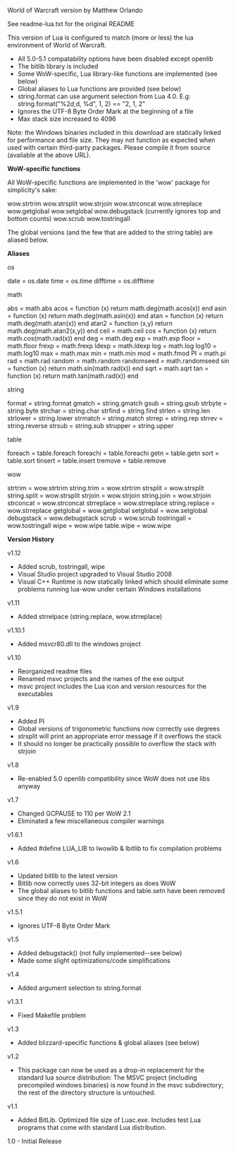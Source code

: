 World of Warcraft version by Matthew Orlando

See readme-lua.txt for the original README

This version of Lua is configured to match (more or less) the lua environment
of World of Warcraft.

* All 5.0-5.1 compatability options have been disabled except openlib
* The bitlib library is included
* Some WoW-specific, Lua library-like functions are implemented (see below)
* Global aliases to Lua functions are provided (see below)
* string.format can use argument selection from Lua 4.0. E.g:
    string.format("%2$d, %1$d, %d", 1, 2) == "2, 1, 2"
* Ignores the UTF-8 Byte Order Mark at the beginning of a file
* Max stack size increased to 4096

Note: the Windows binaries included in this download are statically linked for
performance and file size. They may not function as expected when used with
certain third-party packages. Please compile it from source (available at the
above URL).


**WoW-specific functions**

All WoW-specific functions are implemented in the 'wow' package for simplicity's
sake:

wow.strtrim
wow.strsplit
wow.strjoin
wow.strconcat
wow.strreplace
wow.getglobal
wow.setglobal
wow.debugstack (currently ignores top and bottom counts)
wow.scrub
wow.tostringall

The global versions (and the few that are added to the string table) are aliased
below.



**Aliases**

os

date = os.date
time = os.time
difftime = os.difftime

math

abs = math.abs
acos = function (x) return math.deg(math.acos(x)) end
asin = function (x) return math.deg(math.asin(x)) end
atan = function (x) return math.deg(math.atan(x)) end
atan2 = function (x,y) return math.deg(math.atan2(x,y)) end
ceil = math.ceil
cos = function (x) return math.cos(math.rad(x)) end
deg = math.deg
exp = math.exp
floor = math.floor
frexp = math.frexp
ldexp = math.ldexp
log = math.log
log10 = math.log10
max = math.max
min = math.min
mod = math.fmod
PI = math.pi
rad = math.rad
random = math.random
randomseed = math.randomseed
sin = function (x) return math.sin(math.rad(x)) end
sqrt = math.sqrt
tan = function (x) return math.tan(math.rad(x)) end

string

format = string.format
gmatch = string.gmatch
gsub = string.gsub
strbyte = string.byte
strchar = string.char
strfind = string.find
strlen = string.len
strlower = string.lower
strmatch = string.match
strrep = string.rep
strrev = string.reverse
strsub = string.sub
strupper = string.upper

table

foreach = table.foreach
foreachi = table.foreachi
getn = table.getn
sort = table.sort
tinsert = table.insert
tremove = table.remove

wow

strtrim = wow.strtrim
string.trim = wow.strtrim
strsplit = wow.strsplit
string.split = wow.strsplit
strjoin = wow.strjoin
string.join = wow.strjoin
strconcat = wow.strconcat
strreplace = wow.strreplace
string.replace = wow.strreplace
getglobal = wow.getglobal
setglobal = wow.setglobal
debugstack = wow.debugstack
scrub = wow.scrub
tostringall = wow.tostringall
wipe = wow.wipe
table.wipe = wow.wipe


**Version History**

v1.12
- Added scrub, tostringall, wipe
- Visual Studio project upgraded to Visual Studio 2008
- Visual C++ Runtime is now statically linked which should eliminate some
problems running lua-wow under certain Windows installations

v1.11
- Added strrelpace (string.replace, wow.strreplace)

v1.10.1
- Added msvcr80.dll to the windows project

v1.10
- Reorganized readme files
- Renamed msvc projects and the names of the exe output
- msvc project includes the Lua icon and version resources for the executables

v1.9
- Added PI
- Global versions of trigonometric functions now correctly use degrees
- strsplit will print an appropriate error message if it overflows the stack
- It should no longer be practically possible to overflow the stack with strjoin

v1.8
- Re-enabled 5.0 openlib compatibility since WoW does not use libs anyway

v1.7
- Changed GCPAUSE to 110 per WoW 2.1
- Eliminated a few miscellaneous compiler warnings

v1.6.1
- Added #define LUA_LIB to lwowlib & lbitlib to fix compilation problems

v1.6
- Updated bitlib to the latest version
- Bitlib now correctly uses 32-bit integers as does WoW
- The global aliases to bitlib functions and table.setn have been removed since
they do not exist in WoW

v1.5.1
- Ignores UTF-8 Byte Order Mark

v1.5
- Added debugstack() (not fully implemented--see below)
- Made some slight optimizations/code simplifications

v1.4
- Added argument selection to string.format

v1.3.1
- Fixed Makefile problem

v1.3
- Added blizzard-specific functions & global aliases (see below)

v1.2
- This package can now be used as a drop-in replacement for the standard lua
source distribution: The MSVC project (including precompiled windows binaries)
is now found in the msvc subdirectory; the rest of the directory structure is
untouched.

v1.1
- Added BitLib. Optimized file size of Luac.exe. Includes test Lua programs that
come with standard Lua distribution.

1.0 - Initial Release
